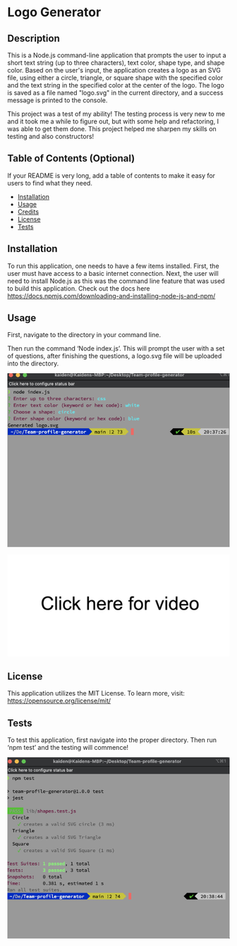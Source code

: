 # Logo Generator

## Description 

This is a Node.js command-line application that prompts the user to input a short text string (up to three characters), text color, shape type, and shape color. Based on the user's input, the application creates a logo as an SVG file, using either a circle, triangle, or square shape with the specified color and the text string in the specified color at the center of the logo. The logo is saved as a file named "logo.svg" in the current directory, and a success message is printed to the console.

This project was a test of my ability! The testing process is very new to me and it took me a while to figure out, but with some help and refactoring, I was able to get them done. This project helped me sharpen my skills on testing and also constructors!


## Table of Contents (Optional)

If your README is very long, add a table of contents to make it easy for users to find what they need.

* [Installation](#installation)
* [Usage](#usage)
* [Credits](#credits)
* [License](#license)
* [Tests](#tests)


## Installation

To run this application, one needs to have a few items installed. First, the user must have access to a basic internet connection. Next, the user will need to install Node.js as this was the command line feature that was used to build this application. Check out the docs here https://docs.npmjs.com/downloading-and-installing-node-js-and-npm/


## Usage 

First, navigate to the directory in your command line.

Then run the command ‘Node index.js’. This will prompt the user with a set of questions, after finishing the questions, a logo.svg file will be uploaded into the directory.

![alt text](./images/questions.png)


[![Watch the video](./images/click.png)](https://www.youtube.com/watch?v=l2mJC-xISzc)







## License

This application utilizes the MIT License. To learn more, visit: https://opensource.org/license/mit/


## Tests

To test this application, first navigate into the proper directory.
Then run ‘npm test’ and the testing will commence!

![alt text](./images/Test.png)
